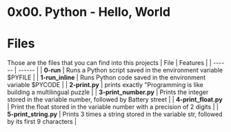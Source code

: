 # 0x00. Python - Hello, World

# Files
Those are the files that you can find into this projects
| File | Features |
| ------ | ------ |
| **0-run** | Runs a Python script saved in the environment variable $PYFILE |
| **1-run_inline** | Runs Python code saved in the environment variable $PYCODE |
| **2-print.py** | prints exactly \"Programming is like building a multilingual puzzle |
| **3-print_number.py** | Prints the integer stored in the variable number, followed by Battery street |
| **4-print_float.py** | Print the float stored in the variable number with a precision of 2 digits |
| **5-print_string.py** | Prints 3 times a string stored in the variable str, followed by its first 9 characters |